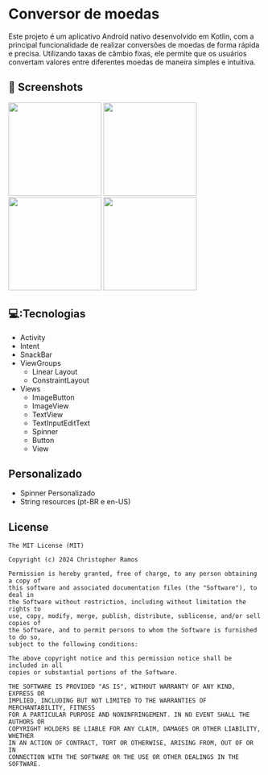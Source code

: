 # Conversor de moedas
Este projeto é um aplicativo Android nativo desenvolvido em Kotlin, com a principal funcionalidade de realizar conversões de moedas de forma rápida e precisa. Utilizando taxas de câmbio fixas, ele permite que os usuários convertam valores entre diferentes moedas de maneira simples e intuitiva.

## :camera_flash: Screenshots
<img src = https://github.com/user-attachments/assets/d1efb818-acb5-4245-b993-88fe4844f83f width=185/>
<img src = https://github.com/user-attachments/assets/fd58ddde-85e7-47a3-9a6e-cd600d377348 width =185/>
<img src = https://github.com/user-attachments/assets/f4ead8a9-b7e1-4468-a9a9-f4a9b2b615c4 width=185/>
<img src = https://github.com/user-attachments/assets/b7a3034c-0685-4725-a82c-1879b72c236b width=185/>
  
## 💻:Tecnologias
- Activity
- Intent
- SnackBar
- ViewGroups
  - Linear Layout
  - ConstraintLayout
- Views
    - ImageButton
    - ImageView
    - TextView
    - TextInputEditText
    - Spinner
    - Button
    - View

 ## Personalizado
  - Spinner Personalizado
  - String resources (pt-BR e en-US)
 
## License
```
The MIT License (MIT)

Copyright (c) 2024 Christopher Ramos 

Permission is hereby granted, free of charge, to any person obtaining a copy of
this software and associated documentation files (the "Software"), to deal in
the Software without restriction, including without limitation the rights to
use, copy, modify, merge, publish, distribute, sublicense, and/or sell copies of
the Software, and to permit persons to whom the Software is furnished to do so,
subject to the following conditions:

The above copyright notice and this permission notice shall be included in all
copies or substantial portions of the Software.

THE SOFTWARE IS PROVIDED "AS IS", WITHOUT WARRANTY OF ANY KIND, EXPRESS OR
IMPLIED, INCLUDING BUT NOT LIMITED TO THE WARRANTIES OF MERCHANTABILITY, FITNESS
FOR A PARTICULAR PURPOSE AND NONINFRINGEMENT. IN NO EVENT SHALL THE AUTHORS OR
COPYRIGHT HOLDERS BE LIABLE FOR ANY CLAIM, DAMAGES OR OTHER LIABILITY, WHETHER
IN AN ACTION OF CONTRACT, TORT OR OTHERWISE, ARISING FROM, OUT OF OR IN
CONNECTION WITH THE SOFTWARE OR THE USE OR OTHER DEALINGS IN THE SOFTWARE.
```
